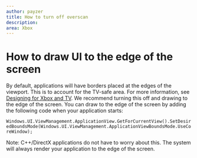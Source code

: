 ```yaml
---
author: payzer
title: How to turn off overscan
description: 
area: Xbox
---
```


# How to draw UI to the edge of the screen   
By default, applications will have borders placed at the edges of the viewport. This is to account for the TV-safe area. For more information, see [Designing for Xbox and TV](http://go.microsoft.com/fwlink/?LinkID=760736#tv-safe-area).  We recommend turning this off and drawing to the edge of the screen. You can draw to the edge of the screen by adding the following code when your application starts:
   
`Windows.UI.ViewManagement.ApplicationView.GetForCurrentView().SetDesiredBoundsMode(Windows.UI.ViewManagement.ApplicationViewBoundsMode.UseCoreWindow);`
   
Note: C++/DirectX applications do not have to worry about this. The system will always render your application to the edge of the screen.
